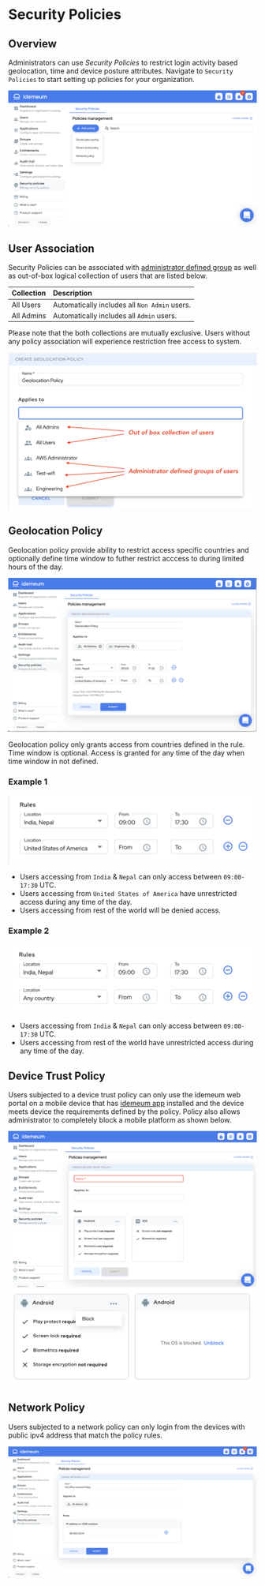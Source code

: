# Security Policies

## Overview
Administrators can use *Security Policies* to restrict login activity based geolocation, time and device posture attributes. Navigate to `Security Policies` to start setting up policies for your organization.

![Security Policies](./images/security-policies/security-policies-overview.png)

## User Association

Security Policies can be associated with [administrator defined group](./group-management.html) as well as out-of-box logical collection of users that are listed below.

| Collection  | Description                                   |
| :---        |                                          :--- |
| All Users   | Automatically includes all `Non Admin` users. |
| All Admins  | Automatically includes all `Admin` users.     |

Please note that the both collections are mutually exclusive. Users without any policy association will experience restriction free access to system.

![User association](./images/security-policies/security-policies-association.png)

## Geolocation Policy

Geolocation policy provide ability to restrict access specific countries and optionally define time window to futher restrict acccess to during limited hours of the day.

![Geolocation Policy](./images/security-policies/security-policies-geolocation.png)

Geolocation policy only grants access from countries defined in the rule. Time window is optional. Access is granted for any time of the day when time window in not defined.

### Example 1

![Geolocation Policy example 1](./images/security-policies/security-policies-geolocation-p1.png)
* Users accessing from `India` & `Nepal` can only access between `09:00-17:30` UTC.
* Users accessing from `United States of America` have unrestricted access during any time of the day.
* Users accessing from rest of the world will be denied access.

### Example 2

![Geolocation Policy example 1](./images/security-policies/security-policies-geolocation-p2.png)
* Users accessing from `India` & `Nepal` can only access between `09:00-17:30` UTC.
* Users accessing from  rest of the world have unrestricted access during any time of the day.

## Device Trust Policy

Users subjected to a device trust policy can only use the idemeum web portal on a mobile device that has [idemeum app](./downloads.html) installed and the device meets device the requirements defined by the policy.
Policy also allows administrator to completely block a mobile platform as shown below.

![Device Trust Policy](./images/security-policies/security-policies-device-trust.png)
![Device Trust Policy Lock/Unlock](./images/security-policies/security-policies-device-posture-locking.png)

## Network Policy

Users subjected to a network policy can only login from the devices with public ipv4 address that match the policy rules.

![Device Trust Policy](./images/security-policies/security-policies-network.png)

